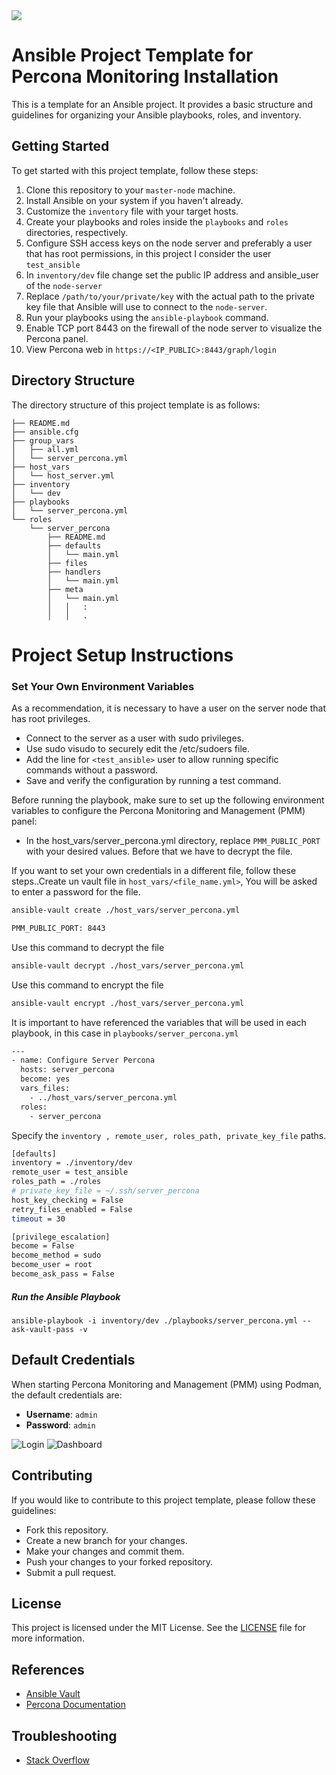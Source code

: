 <img src="https://skillicons.dev/icons?i=ansible"/>

# Ansible Project Template for Percona Monitoring Installation 

This is a template for an Ansible project. It provides a basic structure and guidelines for organizing your Ansible playbooks, roles, and inventory.

## Getting Started 

To get started with this project template, follow these steps:

1. Clone this repository to your  `master-node` machine.
2. Install Ansible on your system if you haven't already.
3. Customize the `inventory` file with your target hosts.
4. Create your playbooks and roles inside the `playbooks` and `roles` directories, respectively.
5. Configure SSH access keys on the node server and preferably a user that has root permissions, in this project I consider the user `test_ansible`
6. In `inventory/dev` file change set the public IP address and ansible_user of the `node-server`
7. Replace `/path/to/your/private/key` with the actual path to the private key file that Ansible will use to connect to the `node-server`.
8. Run your playbooks using the `ansible-playbook` command.
9. Enable TCP port 8443 on the firewall of the node server to visualize the Percona panel.
10. View Percona  web in `https://<IP_PUBLIC>:8443/graph/login`

## Directory Structure

The directory structure of this project template is as follows:

```
├── README.md
├── ansible.cfg
├── group_vars
│   ├── all.yml
│   └── server_percona.yml
├── host_vars
│   └── host_server.yml
├── inventory
│   └── dev
├── playbooks
│   └── server_percona.yml
└── roles
    └── server_percona
        ├── README.md
        ├── defaults
        │   └── main.yml
        ├── files
        ├── handlers
        │   └── main.yml
        ├── meta
        │   └── main.yml
        │   │   :
        │   │   .
```

# Project Setup Instructions

### Set Your Own Environment Variables

As a recommendation, it is necessary to have a user on the server node that has root privileges.

- Connect to the server as a user with sudo privileges.
- Use sudo visudo to securely edit the /etc/sudoers file.
- Add the line for `<test_ansible>` user to allow running specific commands without a password.
- Save and verify the configuration by running a test command.

Before running the playbook, make sure to set up the following environment variables to configure the Percona Monitoring and Management (PMM) panel:

- In the host_vars/server_percona.yml directory, replace `PMM_PUBLIC_PORT` with your desired values. Before that we have to decrypt the file. 

If you want to set your own credentials in a different file, follow these steps..Create  un vault file in `host_vars/<file_name.yml>`, You will be asked to enter a password for the file.
```bash
ansible-vault create ./host_vars/server_percona.yml
```

```bash
PMM_PUBLIC_PORT: 8443
```
Use this command to decrypt the file

```bash
ansible-vault decrypt ./host_vars/server_percona.yml
```
Use this command to encrypt the file
```bash
ansible-vault encrypt ./host_vars/server_percona.yml
```

It is important to have referenced the variables that will be used in each playbook, in this case in `playbooks/server_percona.yml` 


```bash 
---
- name: Configure Server Percona
  hosts: server_percona
  become: yes
  vars_files:
    - ../host_vars/server_percona.yml
  roles:
    - server_percona
```
Specify the `inventory , remote_user, roles_path, private_key_file` paths.

```bash
[defaults]
inventory = ./inventory/dev
remote_user = test_ansible
roles_path = ./roles
# private_key_file = ~/.ssh/server_percona
host_key_checking = False
retry_files_enabled = False
timeout = 30

[privilege_escalation]
become = False
become_method = sudo
become_user = root
become_ask_pass = False
```



##### Run the Ansible Playbook
```
ansible-playbook -i inventory/dev ./playbooks/server_percona.yml --ask-vault-pass -v
```


## Default Credentials

When starting Percona Monitoring and Management (PMM) using Podman, the default credentials are:

- **Username**: `admin`
- **Password**: `admin`



![Login ](asset/images/login_percona.jpeg)
![Dashboard ](asset/images/dashboard_pecona.jpeg)


## Contributing

If you would like to contribute to this project template, please follow these guidelines:

- Fork this repository.
- Create a new branch for your changes.
- Make your changes and commit them.
- Push your changes to your forked repository.
- Submit a pull request.



## License

This project is licensed under the MIT License. See the [LICENSE](LICENSE) file for more information.


## References 

- [Ansible Vault ](https://docs.ansible.com/ansible/2.8/user_guide/vault.html)
- [Percona Documentation](https://docs.percona.com/)

## Troubleshooting
- [Stack Overflow](https://stackoverflow.com/questions/25582740/missing-sudo-password-in-ansible)